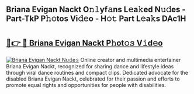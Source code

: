 ## Briana Evigan Nackt O𝚗𝚕yf𝚊ns L𝚎a𝚔ed N𝚞𝚍es - Part-TkP P𝚑𝚘tos Vi𝚍𝚎o - H𝚘𝚝 Part L𝚎a𝚔s DAc1H

# <h2><a href="http://kf35tfc.oniu.top/?m=Briana+Evigan+Nackt">🔗👉 🔴 Briana Evigan Nackt P𝚑ot𝚘𝚜 V𝚒d𝚎o</a></h2>

[![Briana Evigan Nackt Nu𝚍e𝚜](https://i.imgur.com/0qMVB7G.gif)](http://kf35tfc.oniu.top/?m=Briana+Evigan+Nackt)
Online creator and multimedia entertainer Briana Evigan Nackt, recognized for sharing dance and lifestyle ideas through viral dance routines and compact clips. Dedicated advocate for the disabled Briana Evigan Nackt, celebrated for their passion and efforts to promote equal rights and opportunities for people with disabilities.  
